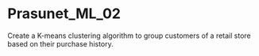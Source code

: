 # Prasunet_ML_02

Create a K-means clustering algorithm to group customers of a retail store based on their purchase history.
